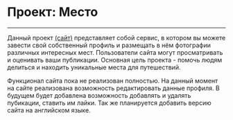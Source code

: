 # Проект: Место
------
Данный проект [(сайт)](https://kunpitun.github.io/mesto/) представляет собой сервис, в котором вы можете завести свой собственный профиль и размещать в нём фотографии различных интересных мест. Пользователи сайта могут просматривать и оценивать ваши публикации. Основная цель проекта - помочь людям делиться и находить уникальные места для путешествий.

Функционал сайта пока не реализован полностью. На данный момент на сайте реализована возможность редактировать данные профиля. В будущем будет добавлена возможность добавлять и удалять пубикации, ставить им лайки. Так же планируется добавить версию сайта на английском языке.


